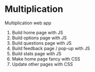 # Multiplication
Multiplication web app
1. Build home page with JS
1. Build options page with JS
1. Build questions page with JS
1. Build feedback page / pop-up with JS
1. Build stats page with JS
1. Make home page fancy with CSS
1. Update other pages with CSS
